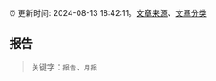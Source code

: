 :alarm_clock: 更新时间: 2024-08-13 18:42:11。[文章来源](/README.md)、[文章分类](/TAGS.md)

## 报告


> 关键字：`报告`、`月报`



